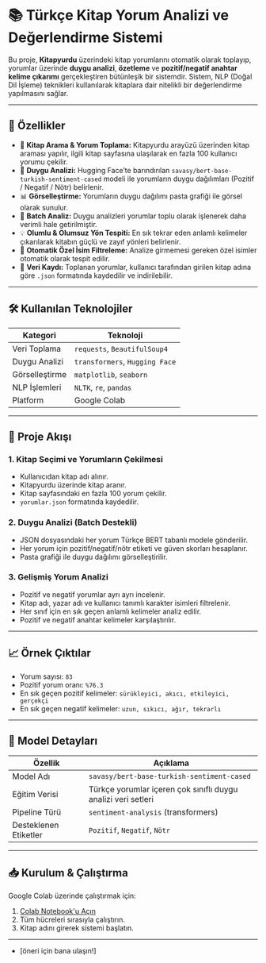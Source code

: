 
# 📚 Türkçe Kitap Yorum Analizi ve Değerlendirme Sistemi

Bu proje, **Kitapyurdu** üzerindeki kitap yorumlarını otomatik olarak toplayıp, yorumlar üzerinde **duygu analizi**, **özetleme** ve **pozitif/negatif anahtar kelime çıkarımı** gerçekleştiren bütünleşik bir sistemdir. Sistem, NLP (Doğal Dil İşleme) teknikleri kullanılarak kitaplara dair nitelikli bir değerlendirme yapılmasını sağlar.

---

## 🚀 Özellikler

- 🔎 **Kitap Arama & Yorum Toplama:** Kitapyurdu arayüzü üzerinden kitap araması yapılır, ilgili kitap sayfasına ulaşılarak en fazla 100 kullanıcı yorumu çekilir.
- 🧠 **Duygu Analizi:** Hugging Face’te barındırılan `savasy/bert-base-turkish-sentiment-cased` modeli ile yorumların duygu dağılımları (Pozitif / Negatif / Nötr) belirlenir.
- 📊 **Görselleştirme:** Yorumların duygu dağılımı pasta grafiği ile görsel olarak sunulur.
- 🧵 **Batch Analiz:** Duygu analizleri yorumlar toplu olarak işlenerek daha verimli hale getirilmiştir.
- 💡 **Olumlu & Olumsuz Yön Tespiti:** En sık tekrar eden anlamlı kelimeler çıkarılarak kitabın güçlü ve zayıf yönleri belirlenir.
- 🧠 **Otomatik Özel İsim Filtreleme:** Analize girmemesi gereken özel isimler otomatik olarak tespit edilir.
- 💾 **Veri Kaydı:** Toplanan yorumlar, kullanıcı tarafından girilen kitap adına göre `.json` formatında kaydedilir ve indirilebilir.

---

## 🛠 Kullanılan Teknolojiler

| Kategori           | Teknoloji                      |
|--------------------|--------------------------------|
| Veri Toplama       | `requests`, `BeautifulSoup4`   |
| Duygu Analizi      | `transformers`, `Hugging Face` |
| Görselleştirme     | `matplotlib`, `seaborn`        |
| NLP İşlemleri      | `NLTK`, `re`, `pandas`         |
| Platform           | Google Colab                   |

---

## 📂 Proje Akışı

### 1. Kitap Seçimi ve Yorumların Çekilmesi
- Kullanıcıdan kitap adı alınır.
- Kitapyurdu üzerinde kitap aranır.
- Kitap sayfasındaki en fazla 100 yorum çekilir.
- `yorumlar.json` formatında kaydedilir.

### 2. Duygu Analizi (Batch Destekli)
- JSON dosyasındaki her yorum Türkçe BERT tabanlı modele gönderilir.
- Her yorum için pozitif/negatif/nötr etiketi ve güven skorları hesaplanır.
- Pasta grafiği ile duygu dağılımı görselleştirilir.

### 3. Gelişmiş Yorum Analizi
- Pozitif ve negatif yorumlar ayrı ayrı incelenir.
- Kitap adı, yazar adı ve kullanıcı tanımlı karakter isimleri filtrelenir.
- Her sınıf için en sık geçen anlamlı kelimeler analiz edilir.
- Pozitif ve negatif anahtar kelimeler karşılaştırılır.

---

## 📈 Örnek Çıktılar

- Yorum sayısı: `83`
- Pozitif yorum oranı: `%76.3`
- En sık geçen pozitif kelimeler: `sürükleyici, akıcı, etkileyici, gerçekçi`
- En sık geçen negatif kelimeler: `uzun, sıkıcı, ağır, tekrarlı`

---

## 🧪 Model Detayları

| Özellik        | Açıklama                                                                 |
|----------------|--------------------------------------------------------------------------|
| Model Adı      | `savasy/bert-base-turkish-sentiment-cased`                              |
| Eğitim Verisi  | Türkçe yorumlar içeren çok sınıflı duygu analizi veri setleri            |
| Pipeline Türü  | `sentiment-analysis` (transformers)                                      |
| Desteklenen Etiketler | `Pozitif`, `Negatif`, `Nötr`                                      |

---


## 📥 Kurulum & Çalıştırma

Google Colab üzerinde çalıştırmak için:

1. [Colab Notebook'u Açın](https://colab.research.google.com/drive/1gIWDsgcktMg-R2xIJ144FzyphtpSz6uU?usp=sharing)
2. Tüm hücreleri sırasıyla çalıştırın.
3. Kitap adını girerek sistemi başlatın.

---



- [öneri için bana ulaşın!]

